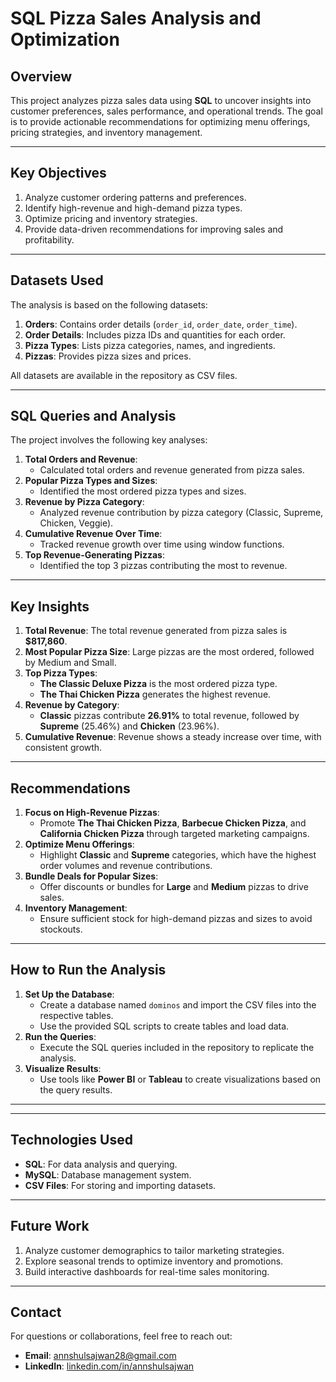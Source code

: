 # SQL Pizza Sales Analysis and Optimization

## Overview
This project analyzes pizza sales data using **SQL** to uncover insights into customer preferences, sales performance, and operational trends. The goal is to provide actionable recommendations for optimizing menu offerings, pricing strategies, and inventory management.

---

## Key Objectives
1. Analyze customer ordering patterns and preferences.
2. Identify high-revenue and high-demand pizza types.
3. Optimize pricing and inventory strategies.
4. Provide data-driven recommendations for improving sales and profitability.

---

## Datasets Used
The analysis is based on the following datasets:
1. **Orders**: Contains order details (`order_id`, `order_date`, `order_time`).
2. **Order Details**: Includes pizza IDs and quantities for each order.
3. **Pizza Types**: Lists pizza categories, names, and ingredients.
4. **Pizzas**: Provides pizza sizes and prices.

All datasets are available in the repository as CSV files.

---

## SQL Queries and Analysis
The project involves the following key analyses:
1. **Total Orders and Revenue**:
   - Calculated total orders and revenue generated from pizza sales.
2. **Popular Pizza Types and Sizes**:
   - Identified the most ordered pizza types and sizes.
3. **Revenue by Pizza Category**:
   - Analyzed revenue contribution by pizza category (Classic, Supreme, Chicken, Veggie).
4. **Cumulative Revenue Over Time**:
   - Tracked revenue growth over time using window functions.
5. **Top Revenue-Generating Pizzas**:
   - Identified the top 3 pizzas contributing the most to revenue.

---

## Key Insights
1. **Total Revenue**: The total revenue generated from pizza sales is **$817,860**.
2. **Most Popular Pizza Size**: Large pizzas are the most ordered, followed by Medium and Small.
3. **Top Pizza Types**:
   - **The Classic Deluxe Pizza** is the most ordered pizza type.
   - **The Thai Chicken Pizza** generates the highest revenue.
4. **Revenue by Category**:
   - **Classic** pizzas contribute **26.91%** to total revenue, followed by **Supreme** (25.46%) and **Chicken** (23.96%).
5. **Cumulative Revenue**: Revenue shows a steady increase over time, with consistent growth.

---

## Recommendations
1. **Focus on High-Revenue Pizzas**:
   - Promote **The Thai Chicken Pizza**, **Barbecue Chicken Pizza**, and **California Chicken Pizza** through targeted marketing campaigns.
2. **Optimize Menu Offerings**:
   - Highlight **Classic** and **Supreme** categories, which have the highest order volumes and revenue contributions.
3. **Bundle Deals for Popular Sizes**:
   - Offer discounts or bundles for **Large** and **Medium** pizzas to drive sales.
4. **Inventory Management**:
   - Ensure sufficient stock for high-demand pizzas and sizes to avoid stockouts.

---

## How to Run the Analysis
1. **Set Up the Database**:
   - Create a database named `dominos` and import the CSV files into the respective tables.
   - Use the provided SQL scripts to create tables and load data.
2. **Run the Queries**:
   - Execute the SQL queries included in the repository to replicate the analysis.
3. **Visualize Results**:
   - Use tools like **Power BI** or **Tableau** to create visualizations based on the query results.

---

---

## Technologies Used
- **SQL**: For data analysis and querying.
- **MySQL**: Database management system.
- **CSV Files**: For storing and importing datasets.

---

## Future Work
1. Analyze customer demographics to tailor marketing strategies.
2. Explore seasonal trends to optimize inventory and promotions.
3. Build interactive dashboards for real-time sales monitoring.

---

## Contact
For questions or collaborations, feel free to reach out:
- **Email**: annshulsajwan28@gmail.com
- **LinkedIn**: [linkedin.com/in/annshulsajwan](https://linkedin.com/in/annshulsajwan)

